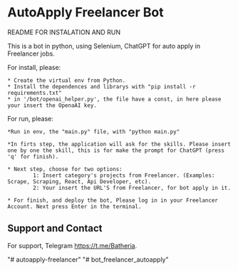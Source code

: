 
# AutoApply Freelancer Bot

README FOR INSTALATION AND RUN

This is a bot in python, using Selenium, ChatGPT for auto apply in Freelancer jobs.


For install, please:

    * Create the virtual env from Python.
    * Install the dependences and librarys with "pip install -r requirements.txt"
    * in '/bot/openai_helper.py', the file have a const, in here please your insert the OpenaAI key.
    
For run, please:

    *Run in env, the "main.py" file, with "python main.py"

    *In firts step, the application will ask for the skills. Please insert one by one the skill, this is for make the prompt for ChatGPT (press 'q' for finish).

    * Next step, choose for two options: 
            1: Insert category's projects from Freelancer. (Examples: Scrape, Scraping, React, Api Developer, etc). 
            2: Your insert the URL'S from Freelancer, for bot apply in it.

    * For finish, and deploy the bot, Please log in in your Freelancer Account. Next press Enter in the terminal.

    



## Support and Contact

For support, Telegram https://t.me/Batheria. 

"# autoapply-freelancer" 
"# bot_freelancer_autoapply" 
